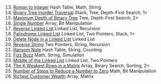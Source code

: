 13. [Roman to Integer](roman-to-integer) Hash Table, Math, String
94. [Binary Tree Inorder Traversal](binary-tree-inorder-traversal) Stack, Tree, Depth-First Search, 1+
104. [Maximum Depth of Binary Tree](maximum-depth-of-binary-tree) Tree, Depth-First Search, 2+
136. [Single Number](https://leetcode.com/problems/single-number/) Array, Bit Manipulation
206. [Reverse Linked List](reverse-linked-list) Linked List, Recursion
234. [Palindrome Linked List](palindrome-linked-list) Linked List, Two Pointers, Stack, 1+
237. [Delete Node in a Linked List](delete-node-in-a-linked-list) Linked List
344. [Reverse String](reverse-string) Two Pointers, String, Recursion
383. [Ransom Note](ransom-note) Hash Table, String, Counting
412. [Fizz Buzz](fizz-buzz) Math, String, Simulation
876. [Middle of the Linked List](middle-of-the-linked-list) Linked List, Two Pointers
1337. [The K Weakest Rows in a Matrix](the-k-weakest-rows-in-a-matrix) Array, Binary Search, Sorting, 2+
1342. [Number of Steps to Reduce a Number to Zero](number-of-steps-to-reduce-a-number-to-zero) Math, Bit Manipulation
1672. [Richest Customer Wealth](richest-customer-wealth) Array, Matrix
